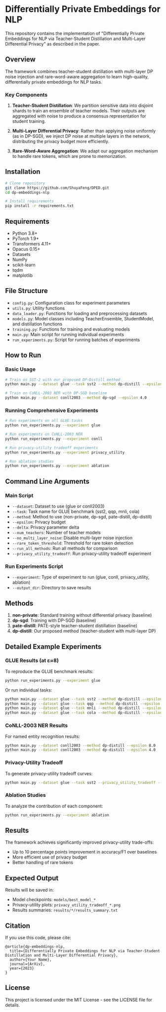 # Differentially Private Embeddings for NLP

This repository contains the implementation of "Differentially Private Embeddings for NLP via Teacher-Student Distillation and Multi-Layer Differential Privacy" as described in the paper.

## Overview

The framework combines teacher-student distillation with multi-layer DP noise injection and rare-word-aware aggregation to learn high-quality, differentially private embeddings for NLP tasks.

### Key Components

1. **Teacher-Student Distillation**: We partition sensitive data into disjoint shards to train an ensemble of teacher models. Their outputs are aggregated with noise to produce a consensus representation for student training.

2. **Multi-Layer Differential Privacy**: Rather than applying noise uniformly (as in DP-SGD), we inject DP noise at multiple layers in the network, distributing the privacy budget more efficiently.

3. **Rare-Word-Aware Aggregation**: We adapt our aggregation mechanism to handle rare tokens, which are prone to memorization.

## Installation

```bash
# Clone repository
git clone https://github.com/ShuyaFeng/DPED.git
cd dp-embeddings-nlp

# Install requirements
pip install -r requirements.txt
```

## Requirements

- Python 3.8+
- PyTorch 1.9+
- Transformers 4.11+
- Opacus 0.15+
- Datasets
- NumPy
- scikit-learn
- tqdm
- matplotlib

## File Structure

- `config.py`: Configuration class for experiment parameters
- `utils.py`: Utility functions
- `data_loader.py`: Functions for loading and preprocessing datasets
- `models.py`: Model classes including TeacherEnsemble, StudentModel, and distillation functions
- `training.py`: Functions for training and evaluating models
- `main.py`: Main script for running individual experiments
- `run_experiments.py`: Script for running batches of experiments

## How to Run

### Basic Usage

```bash
# Train on SST-2 with our proposed DP-Distill method
python main.py --dataset glue --task sst2 --method dp-distill --epsilon 8.0

# Train on CoNLL-2003 NER with DP-SGD baseline
python main.py --dataset conll2003 --method dp-sgd --epsilon 4.0
```

### Running Comprehensive Experiments

```bash
# Run experiments on all GLUE tasks
python run_experiments.py --experiment glue

# Run experiments on CoNLL-2003 NER
python run_experiments.py --experiment conll

# Run privacy-utility tradeoff experiments 
python run_experiments.py --experiment privacy_utility

# Run ablation studies
python run_experiments.py --experiment ablation
```

## Command Line Arguments

### Main Script

- `--dataset`: Dataset to use (glue or conll2003)
- `--task`: Task name for GLUE benchmark (sst2, qqp, mnli, cola)
- `--method`: Method to use (non-private, dp-sgd, pate-distill, dp-distill)
- `--epsilon`: Privacy budget
- `--delta`: Privacy parameter delta
- `--num_teachers`: Number of teacher models
- `--no_multi_layer_noise`: Disable multi-layer noise injection
- `--rare_token_threshold`: Threshold for rare token detection
- `--run_all_methods`: Run all methods for comparison
- `--privacy_utility_tradeoff`: Run privacy-utility tradeoff experiment

### Run Experiments Script

- `--experiment`: Type of experiment to run (glue, conll, privacy_utility, ablation)
- `--output_dir`: Directory to save results

## Methods

1. **non-private**: Standard training without differential privacy (baseline)
2. **dp-sgd**: Training with DP-SGD (baseline)
3. **pate-distill**: PATE-style teacher-student distillation (baseline)
4. **dp-distill**: Our proposed method (teacher-student with multi-layer DP)

## Detailed Example Experiments

### GLUE Results (at ε≈8)

To reproduce the GLUE benchmark results:

```bash
python run_experiments.py --experiment glue
```

Or run individual tasks:

```bash
python main.py --dataset glue --task sst2 --method dp-distill --epsilon 8.0
python main.py --dataset glue --task qqp --method dp-distill --epsilon 8.0
python main.py --dataset glue --task mnli --method dp-distill --epsilon 8.0
python main.py --dataset glue --task cola --method dp-distill --epsilon 8.0
```

### CoNLL-2003 NER Results

For named entity recognition results:

```bash
python main.py --dataset conll2003 --method dp-distill --epsilon 8.0
python main.py --dataset conll2003 --method dp-distill --epsilon 4.0
```

### Privacy-Utility Tradeoff

To generate privacy-utility tradeoff curves:

```bash
python main.py --dataset glue --task sst2 --privacy_utility_tradeoff --run_all_methods
```

### Ablation Studies

To analyze the contribution of each component:

```bash
python run_experiments.py --experiment ablation
```

## Results

The framework achieves significantly improved privacy-utility trade-offs:

- Up to 10 percentage points improvement in accuracy/F1 over baselines
- More efficient use of privacy budget
- Better handling of rare tokens

## Expected Output

Results will be saved in:
- Model checkpoints: `models/best_model_*`
- Privacy-utility plots: `privacy_utility_tradeoff_*.png`
- Results summaries: `results/*/results_summary.txt`

## Citation

If you use this code, please cite:

```
@article{dp-embeddings-nlp,
  title={Differentially Private Embeddings for NLP via Teacher-Student Distillation and Multi-Layer Differential Privacy},
  author={Your Name},
  journal={ArXiv},
  year={2023}
}
```

## License

This project is licensed under the MIT License - see the LICENSE file for details.
